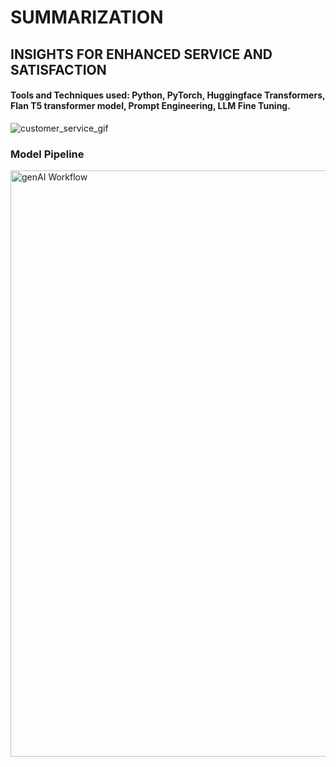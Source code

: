 # SUMMARIZATION
## INSIGHTS FOR ENHANCED SERVICE AND SATISFACTION

#### Tools and Techniques used: Python, PyTorch, Huggingface Transformers, Flan T5 transformer model, Prompt Engineering, LLM Fine Tuning.

![customer_service_gif](https://github.com/NivedhaBalakrishnan/GenAI_Summarization_Customer_Service/assets/50318272/1c22d506-a268-4a34-8b57-9e25a4a8f383)

### Model Pipeline

<img width="938" alt="genAI Workflow" src="https://github.com/NivedhaBalakrishnan/GenAI_Summarization_Customer_Service/assets/50318272/8fdb4ed5-6c71-40df-b408-f7c486eef439">
